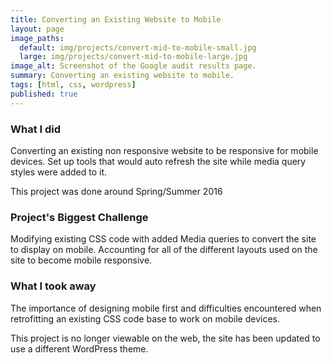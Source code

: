```yaml
---
title: Converting an Existing Website to Mobile
layout: page
image_paths:
  default: img/projects/convert-mid-to-mobile-small.jpg
  large: img/projects/convert-mid-to-mobile-large.jpg
image_alt: Screenshot of the Google audit results page.
summary: Converting an existing website to mobile.
tags: [html, css, wordpress]
published: true
---
```



### What I did

Converting an existing non responsive website to be responsive for mobile devices. Set up tools that would auto refresh the site while media query styles were added to it.

This project was done around Spring/Summer 2016

### Project's Biggest Challenge

Modifying existing CSS code with added Media queries to convert the site to display on mobile. Accounting for all of the different layouts used on the site to become mobile responsive.

### What I took away

The importance of designing mobile first and difficulties encountered when retrofitting an existing CSS code base to work on mobile devices.

This project is no longer viewable on the web, the site has been updated to use a different WordPress theme. 